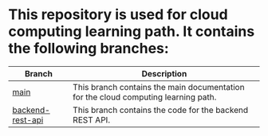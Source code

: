 # This repository is used for cloud computing learning path. It contains the following branches:

| Branch                                                                                                              | Description                                                                        |
| ------------------------------------------------------------------------------------------------------------------- | ---------------------------------------------------------------------------------- |
| [main](https://github.com/Fashionism-Bangkit-Capstone/Fashionism-Cloud-Computing/tree/main)                         | This branch contains the main documentation for the cloud computing learning path. |
| [backend-rest-api](https://github.com/Fashionism-Bangkit-Capstone/Fashionism-Cloud-Computing/tree/backend-rest-api) | This branch contains the code for the backend REST API.                            |
